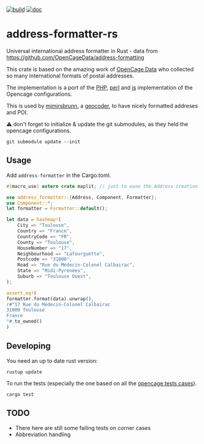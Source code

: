 
[![build](https://api.travis-ci.org/CanalTP/address-formatter-rs.svg)](https://travis-ci.org/CanalTP/address-formatter-rs)
[![doc](https://docs.rs/address-formatter-rs/badge.svg)](https://docs.rs/address-formatter-rs)

# address-formatter-rs
Universal international address formatter in Rust - data from https://github.com/OpenCageData/address-formatting

This crate is based on the amazing work of [OpenCage Data](https://github.com/OpenCageData/address-formatting/) who collected so many international formats of postal addresses.

The implementation is a port of the [PHP](https://github.com/predicthq/address-formatter-php/blob/master/src/Formatter.php), [perl](https://github.com/OpenCageData/perl-Geo-Address-Formatter/blob/master/lib/Geo/Address/Formatter.pm) and [js](https://github.com/fragaria/address-formatter/blob/master/src/index.js) implementation of the Opencage configurations.

This is used by [mimirsbrunn](https://github.com/canaltp/mimirsbrunn), a [geocoder](https://en.wikipedia.org/wiki/Geocoding), to have nicely formatted addreses and POI.

:warning: don't forget to initialize & update the git submodules, as they held the opencage configurations.

`git submodule update --init`

## Usage

Add `address-formatter` in the Cargo.toml.

```rust
#[macro_use] extern crate maplit; // just to ease the Address creation

use address_formatter::{Address, Component, Formatter};
use Component::*;
let formatter = Formatter::default();

let data = hashmap!(
    City => "Toulouse",
    Country => "France",
    CountryCode => "FR",
    County => "Toulouse",
    HouseNumber => "17",
    Neighbourhood => "Lafourguette",
    Postcode => "31000",
    Road => "Rue du Médecin-Colonel Calbairac",
    State => "Midi-Pyrénées",
    Suburb => "Toulouse Ouest",
);

assert_eq!(
formatter.format(data).unwrap(),
r#"17 Rue du Médecin-Colonel Calbairac
31000 Toulouse
France
"#.to_owned()
)

```

## Developing

You need an up to date rust version:

`rustup update`

To run the tests (especially the one based on all the [opencage tests cases](./address-formatting/testcases)).

`cargo test`


## TODO

 * There here are still some failing tests on corner cases
 * Abbreviation handling
